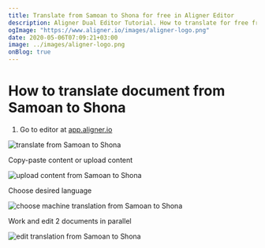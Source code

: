 ```yaml
---
title: Translate from Samoan to Shona for free in Aligner Editor
description: Aligner Dual Editor Tutorial. How to translate for free from Samoan to Shona. Aligner is multilingual document management platform. 
ogImage: "https://www.aligner.io/images/aligner-logo.png"
date: 2020-05-06T07:09:21+03:00
image: ../images/aligner-logo.png
onBlog: true
---
```


# How to translate document from Samoan to Shona

1. Go to editor at [app.aligner.io](https://app.aligner.io "Aligner App web page")

![translate from Samoan to Shona](../aligner-blank-editor.png "translate from Samoan to Shona")

Copy-paste content or upload content

![upload content from Samoan to Shona](../aligner-uploaded-document.png "upload content from Samoan to Shona")

Choose desired language

![choose machine translation from Samoan to Shona](../aligner-language-dropdown.png "choose machine translation from Samoan to Shona")

Work and edit 2 documents in parallel

![edit translation from Samoan to Shona](../aligner-double-sitded-editor.png "edit translation from Samoan to Shona")

